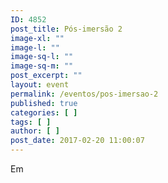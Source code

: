 ```yaml
---
ID: 4852
post_title: Pós-imersão 2
image-xl: ""
image-l: ""
image-sq-l: ""
image-sq-m: ""
post_excerpt: ""
layout: event
permalink: /eventos/pos-imersao-2
published: true
categories: [ ]
tags: [ ]
author: [ ]
post_date: 2017-02-20 11:00:07
---
```

Em